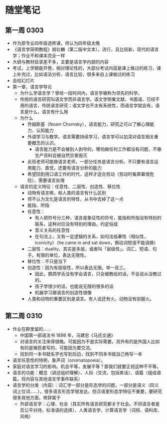 # 随堂笔记

## 第一周 0303

- 作为原专业四年级选修课，师认为四年级太晚
- 《语言学简明教程》胡壮麟（第二版中文本），流行，且比较新，现代的语言学；作业不和课本完全一样
- 大纲与教材目录差不多，主要是语言学内部的内容
- 考试，上学期是开卷，相对理论性的，大部分考试内容是课上做过的练习，课上补充过，比如语法分析、语言比较，很多来自上课做过的练习
- 会给幻灯片
- 第一章，语言学导论
    - 为什么学语言学？曾经一段时间内，语言学被称为领先的科学。
    - 传统的语言研究叫语文学而非语言学。语文学侧重文献、书面语、已经不用的语言，传统语言研究；语文学也不太有系统性，而语言学就会有，语言是什么，语言有什么用
    - 为什么
        - 乔姆斯基（Noam Chomsky），语言能力，研究之可以了解心理能力、认知能力
        - 外语学习与教学。语言需要持续学习，语言学可以加深对语言相关重要概念的认识。
            - 语言能力是不会被别人剥夺的，哪怕做任何工作都没有问题，不像生产资料会被自然灾害毁灭
        - 此班老师可能做语言老师，一部分任务是语言分析。不只要有语言运用能力、直觉，还要有语言分析的能力
        - 希望回到用口语工作的时代，这样才适合劳动（劳动时看屏幕很危险），需要语言处理
    - 语言的定义特征：任意性、二层性、创造性、移位性
        - 动物有语言嘛，和人类的语言有什么区别
        - 师不认为文化是语言的特性，从书中去掉了这一点
        - 能指、所指
        - 任意性：
            - 有人把符号分三种，语言是象征性的符号，能指和所指没有特别的联系，这种对应没有特别的理由。约定俗成
            - 音义关系的任意性
            - 在句法上，又有一定逻辑的关系，如句法临摹性（相似性，iconicity）（he came in and sat down，俩动词短语不能调换）
        - 二层性：duality，其实是多层，或者叫「层级性」。词汇、短语、句子。有限的单位，表达无限性。
        - 移位性：不只是当下
        - 创造性：因为有层级性，所以表达无限。举一反三。
            - 因此，鹦鹉学舌没有学会语言，只会被教给的话，不会说从没教过的。
            - 孩子学很少的话，也能说无限的很多的话
            - 机器学习跟语言的创造性很像
        - 人类和动物的重要区别是语言。有人说还有火，动物没有驯服火。

## 第二周 0310

- 作业在群里留的……
    - 中国第一部语法书 1898 年，马建忠《马氏文通》
    - 对语言的关注来得很晚。可能因为不是实际需要。另外有的是外国人比如有的是殖民者写的，可能因为要交流。
    - 找到同一本书就名字也写到后边，找到不同本书就自己再写一本
- 语言任意性的特例，象声词（onomatopoeia）。
- 家庭对语言学习的影响。机会平等，发展平等？那我们就要正视这种不平等。
- 语言的功能：概念（讲述组织理解）、人际（交流，包括笑话）、语篇（组成语篇，将内容与其他语言学事件联系）
- 语言学的分类（内容）：词汇学一部分是形态学的问题，一部分是语义（同义词上位词……）。很多语言形态学很发达，但汉语里形态学特征不重要，要研究很多其他方面。修辞属于
    - 外部语言学：心理、社会（其实所有语言研究都关于社会。不同语言者是否公平对待，标准语的选择）、人类语言学、计算语言学（词频、语料库、风格）